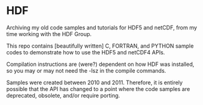 # HDF
Archiving my old code samples and tutorials for HDF5 and netCDF, from my time working with the HDF Group.

This repo contains [beautifully written] C, FORTRAN, and PYTHON sample codes to demonstrate how to use the HDF5 and netCDF4 APIs.

Compilation instructions are (were?) dependent on how HDF was installed, so you may or may not need the -lsz in the compile commands. 

Samples were created between 2010 and 2011. Therefore, it is entirely possible that the API has changed to a point where the code samples are deprecated, obsolete, and/or require porting.
